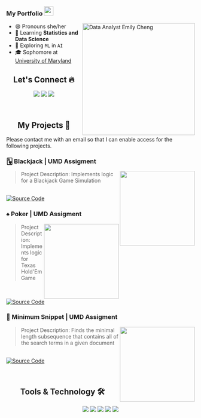 <div align="left">


### My Portfolio <img src="https://media.giphy.com/media/hvRJCLFzcasrR4ia7z/giphy.gif" height="25px" width="25px">

<img align="right" alt="Data Analyst Emily Cheng" src="images/coding.gif" width="300"/>

- 😄 Pronouns she/her
- 🌱 Learning **Statistics and Data Science**
- 🔭 Exploring `ML` in `AI`
- 🎓 Sophomore at [University of Maryland](https://umd.edu/)


<h2 align="center"> Let's Connect 🔥</h2>
<div align="center">
<a href="https://github.com/emilycheng156">
<img src="https://img.shields.io/badge/Github-211F1F?style=flat-square&logo=GitHub&logoColor=ffffff"></a> 
<a href="https://www.linkedin.com/in/emily-c-cheng">
<img src="https://img.shields.io/badge/Linkedin-0077B5?style=flat-square&logo=Linkedin&logoColor=ffffff"></a>
<a href="mailto:emilycheng.3@gmail.com">
<img src="https://img.shields.io/badge/Gmail-D44638?style=flat-square&logo=gmail&logoColor=ffffff"></a>
</div>

<br><h2 align="center"> My Projects 🚀</h2>
Please contact me with an email so that I can enable access for the following projects.
### 🂱 Blackjack | UMD Assigment
> <img align="right" alt="" src="images/assignmento_.gif" height="200" />
> Project Description: Implements logic for a Blackjack Game Simulation

<br>[![Source Code](https://img.shields.io/badge/Source-212121?logo=github&logoColor=ffffff)](https://github.com/emilycheng156/blackjack-game)



### ♠️ Poker | UMD Assigment
> <img align="right" alt="" src="images/assignmento_.gif" height="200" />
> Project Description: Implements logic for Texas Hold'Em Game
<br>[![Source Code](https://img.shields.io/badge/Source-212121?logo=github&logoColor=ffffff)](https://github.com/emilycheng156/texas-holdem)




### 📜 Minimum Snippet | UMD Assigment
> <img align="right" alt="" src="images/assignmento_.gif" height="200" />
> Project Description: Finds the minimal length subsequence that contains all of the search terms in a given document
<br>[![Source Code](https://img.shields.io/badge/Source-212121?logo=github&logoColor=ffffff)](https://github.com/emilycheng156/minimum-snippet)



<br><h2 align="center"> Tools & Technology 🛠</h2>

<div align="center">
<!-- <p align="center"></p> -->
<img src="https://img.shields.io/badge/Java-007396?style=flat-square&logo=java&logoColor=white" />
<img src="https://img.shields.io/badge/JavaScript-F7DF1E?style=flat-square&logo=javascript&logoColor=white" />
<img src="https://img.shields.io/badge/Python-FFD43B?style=flat-square&logo=python&logoColor=white"/>
<img src="https://img.shields.io/badge/Git-F05032?style=flat-square&logo=git&logoColor=white" />
<img src="https://img.shields.io/badge/Adobe_Photoshop-00aeff?style=flat-square&logo=Adobe%20photoshop&logoColor=white"/>

</div>
<br>
